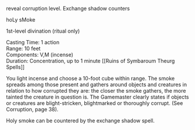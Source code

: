 reveal corruption level. Exchange shadow counters


hoLy sMoke

1st-level divination (ritual only)

Casting Time: 1 action  
Range: 10 feet  
Components: V,M (incense)  
Duration: Concentration, up to 1 minute
[[Ruins of Symbaroum Theurg Spells]]

You light incense and choose a 10-foot cube within range. The smoke spreads among those present and gathers around objects and creatures in relation to how corrupted they are: the closer the smoke gathers, the more tainted the creature in question is. The Gamemaster clearly states if objects or creatures are blight-stricken, blightmarked or thoroughly corrupt. (See Corruption, page 38).

Holy smoke can be countered by the exchange shadow spell.